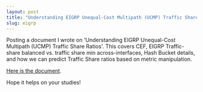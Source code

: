 ```yaml
---
layout: post
title: "Understanding EIGRP Unequal-Cost Multipath (UCMP) Traffic Share Ratios"
slug: eigrp
---
```


Posting a document I wrote on 'Understanding EIGRP Unequal-Cost Multipath (UCMP) Traffic Share Ratios'. This covers CEF, EIGRP Traffic-share balanced vs. traffic share min across-interfaces, Hash Bucket details, and how we can predict Traffic Share ratios based on metric manipulation.

[Here is the document](https://drive.google.com/file/d/1M4LmXzFPabkVnkrtM_T-bbPYiibl5gul/view).

Hope it helps on your studies!

